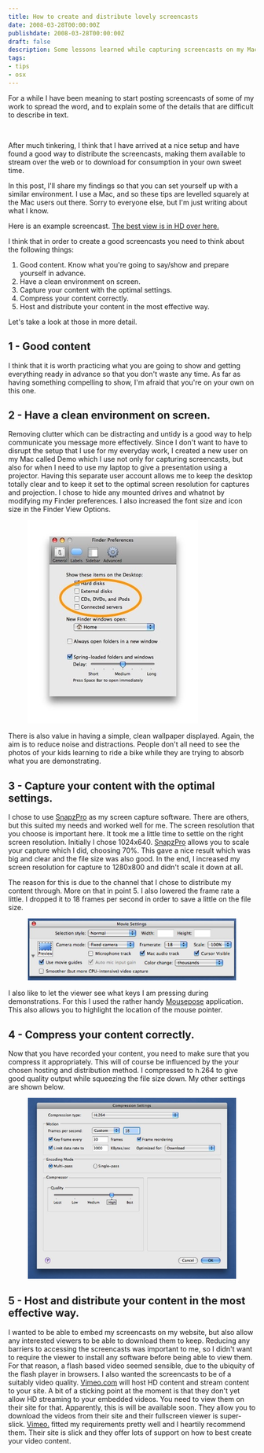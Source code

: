 ```yaml
---
title: How to create and distribute lovely screencasts
date: 2008-03-28T00:00:00Z
publishdate: 2008-03-28T00:00:00Z
draft: false
description: Some lessons learned while capturing screencasts on my Mac
tags:
- tips
- osx
---
```


For a while I have been meaning to start posting screencasts of some of my work to spread the word, and to explain some of the details that are difficult to describe in text.

<!--more-->

<img src="http://farm4.static.flickr.com/3182/2674867706_0397fca6e0.jpg" alt="">


After much tinkering, I think that I have arrived at a nice setup and have found a good way to distribute the screencasts, making them available to stream over the web or to download for consumption in your own sweet time.

In this post, I'll share my findings so that you can set yourself up with a similar environment.  I use a Mac, and so these tips are levelled squarely at the Mac users out there. Sorry to everyone else, but I'm just writing about what I know.


Here is an example screencast.  <a href="http://vimeo.com/833608" target="_blank">The best view is in HD over here.</a>

<figure><object data="http://www.vimeo.com/moogaloop.swf?clip_id=833608&amp;server=www.vimeo.com&amp;fullscreen=1&amp;show_title=1&amp;show_byline=0&amp;show_portrait=0&amp;color=00ADEF" type="application/x-shockwave-flash" height="250" width="400">
    <param name="quality" value="best" />    <param name="allowfullscreen" value="true" />    <param name="scale" value="showAll" />    <param name="movie" value="http://www.vimeo.com/moogaloop.swf?clip_id=833608&amp;server=www.vimeo.com&amp;fullscreen=1&amp;show_title=1&amp;show_byline=0&amp;show_portrait=0&amp;color=00ADEF" />
</object> </figure>


<p>I think that in order to create a good screencasts you need to think about the following things:</p>
<ol>
	<li>Good content. Know what you're going to say/show and prepare yourself in advance.</li>
	<li>Have a clean environment on screen.</li>
	<li>Capture your content with the optimal settings.</li>
	<li>Compress your content correctly.</li>
	<li>Host and distribute your content in the most effective way.</li>
</ol>
<p>Let's take a look at those in more detail.</p>
<h2>1 - Good content</h2>
<p>
	I think that it is worth practicing what you are going to show and getting everything ready in advance so that you don't waste any time. As far as having something compelling to show, I'm afraid that you're on your own on this one.
</p>
<h2>2 - Have a clean environment on screen.</h2>
<p>Removing clutter which can be distracting and untidy is a good way to help communicate you message more effectively. Since I don't want to have to disrupt the setup that I use for my everyday work, I created a new user on my Mac called Demo which I use not only for capturing screencasts, but also for when I need to use my laptop to give a presentation using a projector.  Having this separate user account allows me to keep the desktop totally clear and to keep it set to the optimal screen resolution for captures and projection. I chose to hide any mounted drives and whatnot by modifying my Finder preferences. I also increased the font size and icon size in the Finder View Options.</p>
<figure><img class="free" src="/images/finder-prefs.jpeg" alt="Finder preferences" /></figure>
<p>There is also value in having a simple, clean wallpaper displayed. Again, the aim is to reduce noise and distractions.  People don't all need to see the photos of your kids learning to ride a bike while they are trying to absorb what you are demonstrating.</p>
<h2>3 - Capture your content with the optimal settings.</h2>
<p>I chose to use <a href="http://www.ambrosiasw.com/utilities/snapzprox/" target="_blank">SnapzPro</a> as my screen capture software. There are others, but this suited my needs and worked well for me.  The screen resolution that you choose is important here. It took me a little time to settle on the right screen resolution.  Initially I chose 1024x640.  <a href="http://www.ambrosiasw.com/utilities/snapzprox/">SnapzPro</a> allows you to scale your capture which I did, choosing 70%. This gave a nice result which was big and clear and the file size was also good.  In the end, I increased my screen resolution for capture to 1280x800 and didn't scale it down at all. </p>
<p>The reason for this is due to the channel that I chose to distribute my content through. More on that in point 5.  I also lowered the frame rate a little. I dropped it to 18 frames per second in order to save a little on the file size.</p>

<figure><img alt="Capture settings" class="free" src="/images/snaps-capture-settings.jpg" /></figure>

<p>I also like to let the viewer see what keys I am pressing during demonstrations. For this I used the rather handy <a href="http://www.boinx.com/mousepose/" target="_blank">Mousepose</a> application. This also allows you to highlight the location of the mouse pointer. </p>

<h2>4 - Compress your content correctly.</h2>
<p>Now that you have recorded your content, you need to make sure that you compress it appropriately. This will of course be influenced by the your chosen hosting and distribution method. I compressed to h.264 to give good quality output while squeezing the file size down. My other settings are shown below.</p>

<figure><img alt="Compression settings" src="/images/compression-settings.jpg" /></figure>

<h2>5 - Host and distribute your content in the most effective way.</h2>
<p>I wanted to be able to embed my screencasts on my website, but also allow any interested viewers to be able to download them to keep.  Reducing any barriers to accessing the screencasts was important to me, so I didn't want to require the viewer to install any software before being able to view them. For that reason, a flash based video seemed sensible, due to the ubiquity of the flash player in browsers. I also wanted the screencasts to be of a suitably video quality. <a href="http://www.vimeo.com">Vimeo.com</a> will host HD content and stream content to your site. A bit of a sticking point at the moment is that they don't yet allow HD streaming to your embedded videos. You need to view them on their site for that. Apparently, this is will be available soon.  They allow you to download the videos from their site and their fullscreen viewer is super-slick. <a href="http://www.vimeo.com">Vimeo.</a> fitted my requirements pretty well and I heartily recommend them. Their site is slick and they offer lots of support on how to best create your video content.</p>

